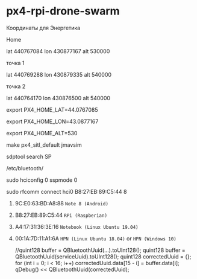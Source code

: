 # px4-rpi-drone-swarm

Координаты для Энергетика

Home

lat 440767084
lon 430877167
alt 530000

точка 1

lat 440769288
lon 430879335
alt 540000

точка 2

lat 440764170
lon 430876500
alt 540000

export PX4_HOME_LAT=44.0767085

export PX4_HOME_LON=43.0877167

export PX4_HOME_ALT=530

make px4_sitl_default jmavsim


sdptool search SP

/etc/bluetooth/

sudo hciconfig 0 sspmode 0

sudo rfcomm connect hci0 B8:27:EB:89:C5:44 8

1. 9C:E0:63:BD:A8:88 `Note 8 (Android)`

2. B8:27:EB:89:C5:44 `RPi (Raspberian)`

3. A4:17:31:36:3E:16 `Notebook (Linux Ubuntu 19.04)`

4. 00:1A:7D:11:A1:6A  `HPN (Linux Ubuntu 18.04)` or `HPN (Windows 10)`



    //quint128 buffer = QBluetoothUuid(...).toUInt128();
    quint128 buffer = QBluetoothUuid(serviceUuid).toUInt128();
    quint128 correctedUuid = {};
    for (int i = 0; i < 16; i++)
        correctedUuid.data[15 - i] = buffer.data[i];
    qDebug() << QBluetoothUuid(correctedUuid);
